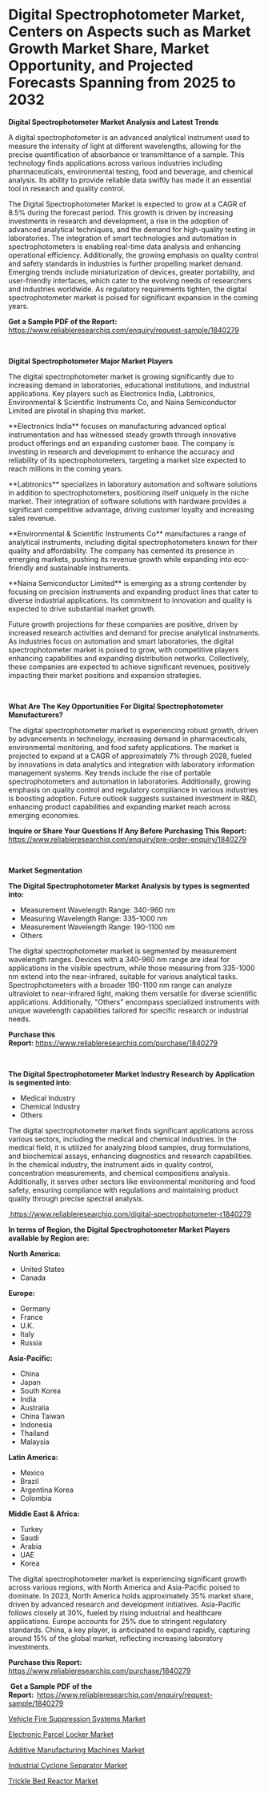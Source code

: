 <p><h1>Digital Spectrophotometer Market, Centers on Aspects such as Market Growth Market Share, Market Opportunity, and Projected Forecasts Spanning from 2025 to 2032</h1></p><p><strong>Digital Spectrophotometer Market Analysis and Latest Trends</strong></p>
<p><p>A digital spectrophotometer is an advanced analytical instrument used to measure the intensity of light at different wavelengths, allowing for the precise quantification of absorbance or transmittance of a sample. This technology finds applications across various industries including pharmaceuticals, environmental testing, food and beverage, and chemical analysis. Its ability to provide reliable data swiftly has made it an essential tool in research and quality control.</p><p>The Digital Spectrophotometer Market is expected to grow at a CAGR of 8.5% during the forecast period. This growth is driven by increasing investments in research and development, a rise in the adoption of advanced analytical techniques, and the demand for high-quality testing in laboratories. The integration of smart technologies and automation in spectrophotometers is enabling real-time data analysis and enhancing operational efficiency. Additionally, the growing emphasis on quality control and safety standards in industries is further propelling market demand. Emerging trends include miniaturization of devices, greater portability, and user-friendly interfaces, which cater to the evolving needs of researchers and industries worldwide. As regulatory requirements tighten, the digital spectrophotometer market is poised for significant expansion in the coming years.</p></p>
<p><strong>Get a Sample PDF of the Report:&nbsp;</strong> <a href="https://www.reliableresearchiq.com/enquiry/request-sample/1840279?utm_campaign=1087&utm_medium=2&utm_source=Github&utm_content=ia&utm_term=22022025&utm_id=digital-spectrophotometer">https://www.reliableresearchiq.com/enquiry/request-sample/1840279</a></p>
<p>&nbsp;</p>
<p><strong>Digital Spectrophotometer Major Market Players</strong></p>
<p><p>The digital spectrophotometer market is growing significantly due to increasing demand in laboratories, educational institutions, and industrial applications. Key players such as Electronics India, Labtronics, Environmental & Scientific Instruments Co, and Naina Semiconductor Limited are pivotal in shaping this market. </p><p>**Electronics India** focuses on manufacturing advanced optical instrumentation and has witnessed steady growth through innovative product offerings and an expanding customer base. The company is investing in research and development to enhance the accuracy and reliability of its spectrophotometers, targeting a market size expected to reach millions in the coming years.</p><p>**Labtronics** specializes in laboratory automation and software solutions in addition to spectrophotometers, positioning itself uniquely in the niche market. Their integration of software solutions with hardware provides a significant competitive advantage, driving customer loyalty and increasing sales revenue.</p><p>**Environmental & Scientific Instruments Co** manufactures a range of analytical instruments, including digital spectrophotometers known for their quality and affordability. The company has cemented its presence in emerging markets, pushing its revenue growth while expanding into eco-friendly and sustainable instruments.</p><p>**Naina Semiconductor Limited** is emerging as a strong contender by focusing on precision instruments and expanding product lines that cater to diverse industrial applications. Its commitment to innovation and quality is expected to drive substantial market growth.</p><p>Future growth projections for these companies are positive, driven by increased research activities and demand for precise analytical instruments. As industries focus on automation and smart laboratories, the digital spectrophotometer market is poised to grow, with competitive players enhancing capabilities and expanding distribution networks. Collectively, these companies are expected to achieve significant revenues, positively impacting their market positions and expansion strategies.</p></p>
<p>&nbsp;</p>
<p><strong>What Are The Key Opportunities For Digital Spectrophotometer Manufacturers?</strong></p>
<p><p>The digital spectrophotometer market is experiencing robust growth, driven by advancements in technology, increasing demand in pharmaceuticals, environmental monitoring, and food safety applications. The market is projected to expand at a CAGR of approximately 7% through 2028, fueled by innovations in data analytics and integration with laboratory information management systems. Key trends include the rise of portable spectrophotometers and automation in laboratories. Additionally, growing emphasis on quality control and regulatory compliance in various industries is boosting adoption. Future outlook suggests sustained investment in R&D, enhancing product capabilities and expanding market reach across emerging economies.</p></p>
<p><strong>Inquire or Share Your Questions If Any Before Purchasing This Report:</strong> <a href="https://www.reliableresearchiq.com/enquiry/pre-order-enquiry/1840279?utm_campaign=1087&utm_medium=2&utm_source=Github&utm_content=ia&utm_term=22022025&utm_id=digital-spectrophotometer">https://www.reliableresearchiq.com/enquiry/pre-order-enquiry/1840279</a></p>
<p>&nbsp;</p>
<p><strong>Market Segmentation</strong></p>
<p><strong>The Digital Spectrophotometer Market Analysis by types is segmented into:</strong></p>
<p><ul><li>Measurement Wavelength Range: 340-960 nm</li><li>Measuring Wavelength Range: 335-1000 nm</li><li>Measurement Wavelength Range: 190-1100 nm</li><li>Others</li></ul></p>
<p><p>The digital spectrophotometer market is segmented by measurement wavelength ranges. Devices with a 340-960 nm range are ideal for applications in the visible spectrum, while those measuring from 335-1000 nm extend into the near-infrared, suitable for various analytical tasks. Spectrophotometers with a broader 190-1100 nm range can analyze ultraviolet to near-infrared light, making them versatile for diverse scientific applications. Additionally, "Others" encompass specialized instruments with unique wavelength capabilities tailored for specific research or industrial needs.</p></p>
<p><strong>Purchase this Report:&nbsp;</strong><a href="https://www.reliableresearchiq.com/purchase/1840279?utm_campaign=1087&utm_medium=2&utm_source=Github&utm_content=ia&utm_term=22022025&utm_id=digital-spectrophotometer">https://www.reliableresearchiq.com/purchase/1840279</a></p>
<p>&nbsp;</p>
<p><strong>The Digital Spectrophotometer Market Industry Research by Application is segmented into:</strong></p>
<p><ul><li>Medical Industry</li><li>Chemical Industry</li><li>Others</li></ul></p>
<p><p>The digital spectrophotometer market finds significant applications across various sectors, including the medical and chemical industries. In the medical field, it is utilized for analyzing blood samples, drug formulations, and biochemical assays, enhancing diagnostics and research capabilities. In the chemical industry, the instrument aids in quality control, concentration measurements, and chemical compositions analysis. Additionally, it serves other sectors like environmental monitoring and food safety, ensuring compliance with regulations and maintaining product quality through precise spectral analysis.</p></p>
<p><a href="https://www.reliableresearchiq.com/digital-spectrophotometer-r1840279?utm_campaign=1087&utm_medium=2&utm_source=Github&utm_content=ia&utm_term=22022025&utm_id=digital-spectrophotometer">&nbsp;https://www.reliableresearchiq.com/digital-spectrophotometer-r1840279</a></p>
<p><strong>In terms of Region, the Digital Spectrophotometer Market Players available by Region are:</strong></p>
<p>
    <p> <strong> North America: </strong>
        <ul>
            <li>United States</li>
            <li>Canada</li>
        </ul>
        </p> 
    <p> <strong> Europe: </strong>
        <ul>
            <li>Germany</li>
            <li>France</li>
            <li>U.K.</li>
            <li>Italy</li>
            <li>Russia</li>
        </ul>
        </p> 
    <p> <strong> Asia-Pacific: </strong>
        <ul>
            <li>China</li>
            <li>Japan</li>
            <li>South Korea</li>
            <li>India</li>
            <li>Australia</li>
            <li>China Taiwan</li>
            <li>Indonesia</li>
            <li>Thailand</li>
            <li>Malaysia</li>
        </ul>
        </p> 
    <p> <strong> Latin America: </strong>
        <ul>
            <li>Mexico</li>
            <li>Brazil</li>
            <li>Argentina Korea</li>
            <li>Colombia</li>
        </ul>
        </p> 
    <p> <strong> Middle East & Africa: </strong>
        <ul>
            <li>Turkey</li>
            <li>Saudi</li>
            <li>Arabia</li>
            <li>UAE</li>
            <li>Korea</li>
        </ul>
    </p>
    </p>
<p><p>The digital spectrophotometer market is experiencing significant growth across various regions, with North America and Asia-Pacific poised to dominate. In 2023, North America holds approximately 35% market share, driven by advanced research and development initiatives. Asia-Pacific follows closely at 30%, fueled by rising industrial and healthcare applications. Europe accounts for 25% due to stringent regulatory standards. China, a key player, is anticipated to expand rapidly, capturing around 15% of the global market, reflecting increasing laboratory investments.</p></p>
<p><strong>Purchase this Report: </strong><a href="https://www.reliableresearchiq.com/purchase/1840279?utm_campaign=1087&utm_medium=2&utm_source=Github&utm_content=ia&utm_term=22022025&utm_id=digital-spectrophotometer">https://www.reliableresearchiq.com/purchase/1840279</a></p>
<p>&nbsp;<strong>Get a Sample PDF of the Report:&nbsp;&nbsp;</strong><a href="https://www.reliableresearchiq.com/enquiry/request-sample/1840279?utm_campaign=1087&utm_medium=2&utm_source=Github&utm_content=ia&utm_term=22022025&utm_id=digital-spectrophotometer">https://www.reliableresearchiq.com/enquiry/request-sample/1840279</a></p>
<p><strong></strong></p>
<p><p><a href="https://github.com/oshrykauraj7/Market-Research-Report-List-1/blob/main/vehicle-fire-suppression-systems-market.md?utm_campaign=1087&utm_medium=2&utm_source=Github&utm_content=ia&utm_term=22022025&utm_id=digital-spectrophotometer">Vehicle Fire Suppression Systems Market</a></p><p><a href="https://github.com/pichuaadh0/Market-Research-Report-List-1/blob/main/electronic-parcel-locker-market.md?utm_campaign=1087&utm_medium=2&utm_source=Github&utm_content=ia&utm_term=22022025&utm_id=digital-spectrophotometer">Electronic Parcel Locker Market</a></p><p><a href="https://github.com/sanghpavao1n/Market-Research-Report-List-1/blob/main/additive-manufacturing-machines-market.md?utm_campaign=1087&utm_medium=2&utm_source=Github&utm_content=ia&utm_term=22022025&utm_id=digital-spectrophotometer">Additive Manufacturing Machines Market</a></p><p><a href="https://github.com/lemiranajd/Market-Research-Report-List-1/blob/main/industrial-cyclone-separator-market.md?utm_campaign=1087&utm_medium=2&utm_source=Github&utm_content=ia&utm_term=22022025&utm_id=digital-spectrophotometer">Industrial Cyclone Separator Market</a></p><p><a href="https://github.com/ogbadujonito22/Market-Research-Report-List-1/blob/main/trickle-bed-reactor-market.md?utm_campaign=1087&utm_medium=2&utm_source=Github&utm_content=ia&utm_term=22022025&utm_id=digital-spectrophotometer">Trickle Bed Reactor Market</a></p></p>